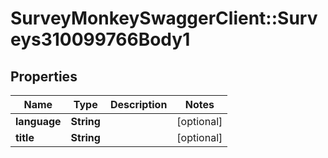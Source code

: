 # SurveyMonkeySwaggerClient::Surveys310099766Body1

## Properties
Name | Type | Description | Notes
------------ | ------------- | ------------- | -------------
**language** | **String** |  | [optional] 
**title** | **String** |  | [optional] 


